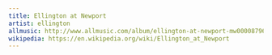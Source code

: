 ```yaml
---
title: Ellington at Newport
artist: ellington
allmusic: http://www.allmusic.com/album/ellington-at-newport-mw0000879617
wikipedia: https://en.wikipedia.org/wiki/Ellington_at_Newport
---
```

